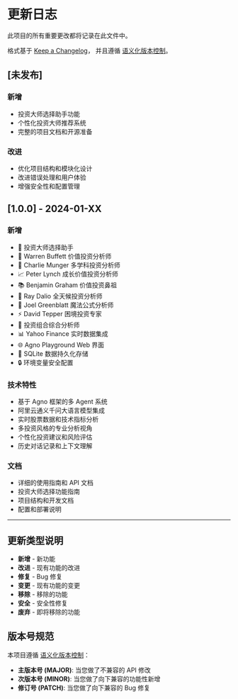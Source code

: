 # 更新日志

此项目的所有重要更改都将记录在此文件中。

格式基于 [Keep a Changelog](https://keepachangelog.com/zh-CN/1.0.0/)，
并且遵循 [语义化版本控制](https://semver.org/lang/zh-CN/)。

## [未发布]

### 新增
- 投资大师选择助手功能
- 个性化投资大师推荐系统
- 完整的项目文档和开源准备

### 改进
- 优化项目结构和模块化设计
- 改进错误处理和用户体验
- 增强安全性和配置管理

## [1.0.0] - 2024-01-XX

### 新增
- 🎯 投资大师选择助手
- 🎩 Warren Buffett 价值投资分析师
- 🧠 Charlie Munger 多学科投资分析师
- 📈 Peter Lynch 成长价值投资分析师
- 📚 Benjamin Graham 价值投资鼻祖
- 🌊 Ray Dalio 全天候投资分析师
- 🔢 Joel Greenblatt 魔法公式分析师
- ⚡ David Tepper 困境投资专家
- 🏦 投资组合综合分析师
- 📊 Yahoo Finance 实时数据集成
- 🌐 Agno Playground Web 界面
- 💾 SQLite 数据持久化存储
- 🔒 环境变量安全配置

### 技术特性
- 基于 Agno 框架的多 Agent 系统
- 阿里云通义千问大语言模型集成
- 实时股票数据和技术指标分析
- 多投资风格的专业分析视角
- 个性化投资建议和风险评估
- 历史对话记录和上下文理解

### 文档
- 详细的使用指南和 API 文档
- 投资大师选择功能指南
- 项目结构和开发文档
- 配置和部署说明

---

## 更新类型说明

- **新增** - 新功能
- **改进** - 现有功能的改进
- **修复** - Bug 修复
- **变更** - 现有功能的变更
- **移除** - 移除的功能
- **安全** - 安全性修复
- **废弃** - 即将移除的功能

## 版本号规范

本项目遵循 [语义化版本控制](https://semver.org/lang/zh-CN/)：

- **主版本号 (MAJOR)**: 当您做了不兼容的 API 修改
- **次版本号 (MINOR)**: 当您做了向下兼容的功能性新增
- **修订号 (PATCH)**: 当您做了向下兼容的 Bug 修复 